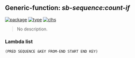 ## Generic-function: ***sb-sequence:count-if***
[![package](https://img.shields.io/badge/Package-SB--SEQUENCE-5f9ea0.svg?style=social&colorA=999999)](../) [![type](https://img.shields.io/badge/Type-Generic--Function-5f9ea0.svg?style=social&colorA=999999)](../#generic-function) [![clhs](https://img.shields.io/badge/CLHS-COUNT--IF-5f9ea0.svg?style=social&colorA=999999)](http://www.lispworks.com/documentation/HyperSpec/Body/f_countc.htm) 

> No description.

### Lambda list
```
(PRED SEQUENCE &KEY FROM-END START END KEY)
```
